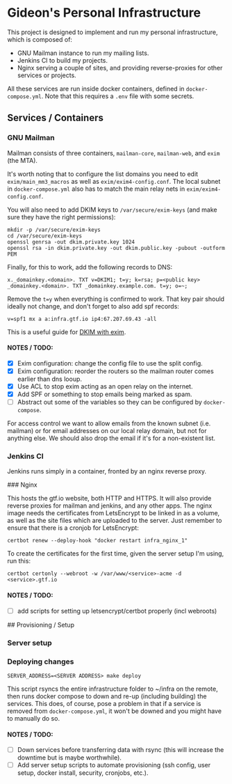 # Gideon's Personal Infrastructure

This project is designed to implement and run my personal
infrastructure, which is composed of:

- GNU Mailman instance to run my mailing lists.
- Jenkins CI to build my projects.
- Nginx serving a couple of sites, and providing reverse-proxies for other
  services or projects.

All these services are run inside docker containers, defined in
`docker-compose.yml`. Note that this requires a `.env` file with some
secrets.

## Services / Containers

### GNU Mailman

Mailman consists of three containers, `mailman-core`, `mailman-web`, and
`exim` (the MTA).

It's worth noting that to configure the list domains you need to edit
`exim/main_mm3_macros` as well as `exim/exim4-config.conf`. The local
subnet in `docker-compose.yml` also has to match the main relay nets in
`exim/exim4-config.conf`.

You will also need to add DKIM keys to `/var/secure/exim-keys` (and make sure
they have the right permissions):

    mkdir -p /var/secure/exim-keys
    cd /var/secure/exim-keys
    openssl genrsa -out dkim.private.key 1024
    openssl rsa -in dkim.private.key -out dkim.public.key -pubout -outform PEM

Finally, for this to work, add the following records to DNS:

    x._domainkey.<domain>. TXT v=DKIM1; t=y; k=rsa; p=<public key>
    _domainkey.<domain>. TXT _domainkey.example.com. t=y; o=~;

Remove the `t=y` when everything is confirmed to work. That key pair
should ideally not change, and don't forget to also add spf records:

    v=spf1 mx a a:infra.gtf.io ip4:67.207.69.43 -all

This is a useful guide for [DKIM with
exim](https://mikepultz.com/2010/02/using-dkim-in-exim/).

#### NOTES / TODO:

- [x] Exim configuration: change the config file to use the split config.
- [x] Exim configuration: reorder the routers so the mailman router comes earlier than dns looup.
- [x] Use ACL to stop exim acting as an open relay on the internet.
- [x] Add SPF or something to stop emails being marked as spam.
- [ ] Abstract out some of the variables so they can be configured by `docker-compose`.

For access control we want to allow emails from the known subnet (i.e. mailman)
or for email addresses on our local relay domain, but not for anything else. We
should also drop the email if it's for a non-existent list.

### Jenkins CI

Jenkins runs simply in a container, fronted by an nginx reverse proxy.

### Nginx

This hosts the gtf.io website, both HTTP and HTTPS. It will also provide
reverse proxies for mailman and jenkins, and any other apps. The nginx
image needs the certificates from LetsEncrypt to be linked in as a
volume, as well as the site files which are uploaded to the server. Just
remember to ensure that there is a cronjob for LetsEncrypt:

    certbot renew --deploy-hook "docker restart infra_nginx_1"

To create the certificates for the first time, given the server setup I'm using,
run this:

    certbot certonly --webroot -w /var/www/<service>-acme -d <service>.gtf.io

#### NOTES / TODO:

- [ ] add scripts for setting up letsencrypt/certbot properly (incl webroots)

## Provisioning / Setup

### Server setup

### Deploying changes

    SERVER_ADDRESS=<SERVER ADDRESS> make deploy

This script rsyncs the entire infrastructure folder to ~/infra on the
remote, then runs docker compose to down and re-up (including building)
the services. This does, of course, pose a problem in that if a service
is removed from `docker-compose.yml`, it won't be downed and you might
have to manually do so.

#### NOTES / TODO:

- [ ] Down services before transferring data with rsync (this will increase the
  downtime but is maybe worthwhile).
- [ ] Add server setup scripts to automate provisioning (ssh config, user setup,
  docker install, security, cronjobs, etc.).
